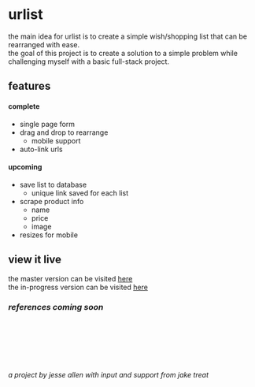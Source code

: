 # urlist
the main idea for urlist is to create a simple wish/shopping list that can be rearranged with ease.\
the goal of this project is to create a solution to a simple problem while challenging myself with a basic full-stack project.

## features
#### complete
* single page form
* drag and drop to rearrange
  * mobile support
* auto-link urls
#### upcoming
* save list to database
  * unique link saved for each list
* scrape product info
  * name
  * price
  * image
* resizes for mobile

## view it live
the master version can be visited [here](https://rocket-launcher.github.io/urlist/)\
the in-progress version can be visited [here](http://urlist.getforge.io/)

### *references coming soon*
\
\
\
\
\
\
*a project by jesse allen with input and support from jake treat*
